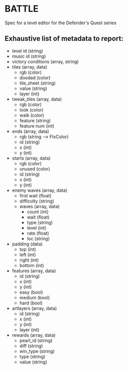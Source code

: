 # BATTLE

Spec for a level editor for the Defender's Quest series

## Exhaustive list of metadata to report:

* level id (string)
* music id (string)
* victory conditions (array, string)
* tiles (array, data)
	* rgb (color)
	* doodad (color)
	* tile_sheet (string)
	* value (string)
	* layer (int)
* tweak_tiles (array, data)
	* rgb (color)
	* look (color)
	* walk (color)
	* feature (string)
	* feature num (int)
* ends (array, data)
	* rgb (string --> FlxColor)
	* id (string)
	* x (int)
	* y (int)
* starts (array, data)
	* rgb (color)
	* unused (color)
	* id (string)
	* x (int)
	* y (int)
* enemy waves (array, data)
	* first wait (float)
	* difficulty (string)
	* waves (array, data)
		* count (int)
		* wait (float)
		* type (string)
		* level (int)
		* rate (float)
		* loc (string)
* padding (data)
	* top (int)
	* left (int)
	* right (int)
	* bottom (int)
* features (array, data)
	* id (string)
	* x (int)
	* y (int)
	* easy (bool)
	* medium (bool)
	* hard (bool)
* artlayers (array, data)
	* id (string)
	* x (int)
	* y (int)
	* layer (int)
* rewards (array, data)
	* pearl_id (string)
	* diff (string)
	* win_type (string)
	* type (string)
	* value (string)
